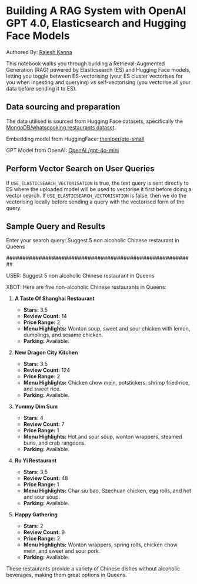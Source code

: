 # Building A RAG System with OpenAI GPT 4.0, Elasticsearch and Hugging Face Models

Authored By: [Rajesh Kanna](https://www.linkedin.com/in/vrajeshtrichy/)

This notebook walks you through building a Retrieval-Augmented Generation (RAG) powered by Elasticsearch (ES) and Hugging Face models, letting you toggle between ES-vectorising (your ES cluster vectorises for you when ingesting and querying) vs self-vectorising (you vectorise all your data before sending it to ES).

## Data sourcing and preparation

The data utilised is sourced from Hugging Face datasets, specifically the
[MongoDB/whatscooking.restaurants dataset](https://huggingface.co/datasets/MongoDB/whatscooking.restaurants).

Embedding model from HuggingFace: [thenlper/gte-small](https://huggingface.co/thenlper/gte-small)

GPT Model from OpenAI: [OpenAI /gpt-4o-mini](https://platform.openai.com/docs/models/gpt-4o-mini)


## Perform Vector Search on User Queries

If `USE_ELASTICSEARCH_VECTORISATION` is true, the text query is sent directly to ES where the uploaded model will be used to vectorise it first before doing a vector search. If `USE_ELASTICSEARCH_VECTORISATION` is false, then we do the vectorising locally before sending a query with the vectorised form of the query.

## Sample Query and Results

Enter your search query: Suggest 5 non alcoholic Chinese restaurant in Queens


########################################################## 


USER:  Suggest 5 non alcoholic Chinese restaurant in Queens

XBOT:  Here are five non-alcoholic Chinese restaurants in Queens:

1. **A Taste Of Shanghai Restaurant**
   - **Stars:** 3.5
   - **Review Count:** 14
   - **Price Range:** 2
   - **Menu Highlights:** Wonton soup, sweet and sour chicken with lemon, dumplings, and sesame chicken.
   - **Parking:** Available.

2. **New Dragon City Kitchen**
   - **Stars:** 3.5
   - **Review Count:** 124
   - **Price Range:** 2
   - **Menu Highlights:** Chicken chow mein, potstickers, shrimp fried rice, and sweet rice.
   - **Parking:** Available.

3. **Yummy Dim Sum**
   - **Stars:** 4
   - **Review Count:** 7
   - **Price Range:** 1
   - **Menu Highlights:** Hot and sour soup, wonton wrappers, steamed buns, and crab rangoons.
   - **Parking:** Available.

4. **Ru Yi Restaurant**
   - **Stars:** 3.5
   - **Review Count:** 48
   - **Price Range:** 1
   - **Menu Highlights:** Char siu bao, Szechuan chicken, egg rolls, and hot and sour soup.
   - **Parking:** Available.

5. **Happy Gathering**
   - **Stars:** 2
   - **Review Count:** 9
   - **Price Range:** 2
   - **Menu Highlights:** Wonton wrappers, spring rolls, chicken chow mein, and sweet and sour pork.
   - **Parking:** Available.

These restaurants provide a variety of Chinese dishes without alcoholic beverages, making them great options in Queens.

